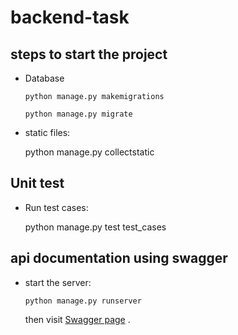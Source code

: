 # backend-task

## steps to start the project
* Database

	```python manage.py makemigrations```

	``python manage.py migrate``

* static files:

	python manage.py collectstatic

## Unit test
* Run test cases:

	python manage.py test test_cases

## api documentation using swagger
* start the server:

	``python manage.py runserver``

	then visit [Swagger page](http://127.0.0.1:8000/swagger)
.
        

